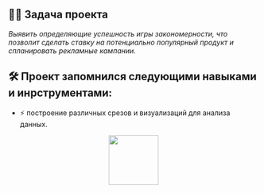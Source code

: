 ## :man_technologist: Задача проекта
*Выявить определяющие успешность игры закономерности, что позволит сделать ставку на потенциально популярный продукт и спланировать рекламные кампании.*
## :hammer_and_wrench: Проект запомнился следующими навыками и инрструментами:
- :zap: построение различных срезов и визуализаций для анализа данных.

<div id="header" align="center">
  <img src="https://media.giphy.com/media/gjrYDwbjnK8x36xZIO/giphy.gif" width="100"/>
</div>
